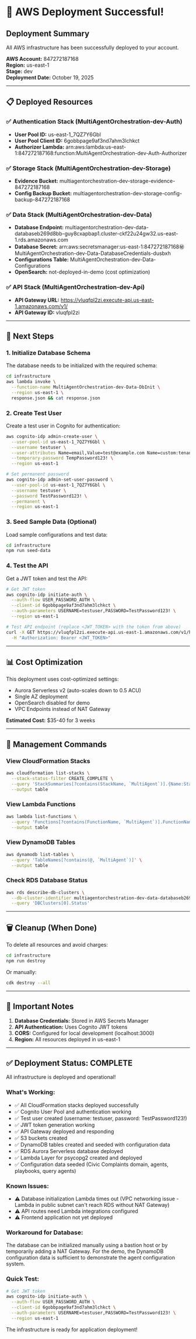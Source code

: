 # 🎉 AWS Deployment Successful!

## Deployment Summary

All AWS infrastructure has been successfully deployed to your account.

**AWS Account:** 847272187168  
**Region:** us-east-1  
**Stage:** dev  
**Deployment Date:** October 19, 2025

---

## 📋 Deployed Resources

### ✅ Authentication Stack (MultiAgentOrchestration-dev-Auth)
- **User Pool ID:** us-east-1_7QZ7Y6Gbl
- **User Pool Client ID:** 6gobbpage9af3nd7ahm3lchkct
- **Authorizer Lambda:** arn:aws:lambda:us-east-1:847272187168:function:MultiAgentOrchestration-dev-Auth-Authorizer

### ✅ Storage Stack (MultiAgentOrchestration-dev-Storage)
- **Evidence Bucket:** multiagentorchestration-dev-storage-evidence-847272187168
- **Config Backup Bucket:** multiagentorchestration-dev-storage-config-backup-847272187168

### ✅ Data Stack (MultiAgentOrchestration-dev-Data)
- **Database Endpoint:** multiagentorchestration-dev-data-databaseb269d8bb-guy8cxapbap1.cluster-ckf22u24gw32.us-east-1.rds.amazonaws.com
- **Database Secret:** arn:aws:secretsmanager:us-east-1:847272187168:secret:MultiAgentOrchestration-dev-Data-DatabaseCredentials-dusbxh
- **Configurations Table:** MultiAgentOrchestration-dev-Data-Configurations
- **OpenSearch:** not-deployed-in-demo (cost optimization)

### ✅ API Stack (MultiAgentOrchestration-dev-Api)
- **API Gateway URL:** https://vluqfpl2zi.execute-api.us-east-1.amazonaws.com/v1/
- **API Gateway ID:** vluqfpl2zi

---

## 🚀 Next Steps

### 1. Initialize Database Schema
The database needs to be initialized with the required schema:

```bash
cd infrastructure
aws lambda invoke \
  --function-name MultiAgentOrchestration-dev-Data-DbInit \
  --region us-east-1 \
  response.json && cat response.json
```

### 2. Create Test User
Create a test user in Cognito for authentication:

```bash
aws cognito-idp admin-create-user \
  --user-pool-id us-east-1_7QZ7Y6Gbl \
  --username testuser \
  --user-attributes Name=email,Value=test@example.com Name=custom:tenant_id,Value=test-tenant-123 \
  --temporary-password TempPassword123! \
  --region us-east-1

# Set permanent password
aws cognito-idp admin-set-user-password \
  --user-pool-id us-east-1_7QZ7Y6Gbl \
  --username testuser \
  --password TestPassword123! \
  --permanent \
  --region us-east-1
```

### 3. Seed Sample Data (Optional)
Load sample configurations and test data:

```bash
cd infrastructure
npm run seed-data
```

### 4. Test the API
Get a JWT token and test the API:

```bash
# Get JWT token
aws cognito-idp initiate-auth \
  --auth-flow USER_PASSWORD_AUTH \
  --client-id 6gobbpage9af3nd7ahm3lchkct \
  --auth-parameters USERNAME=testuser,PASSWORD=TestPassword123! \
  --region us-east-1

# Test API endpoint (replace <JWT_TOKEN> with the token from above)
curl -X GET https://vluqfpl2zi.execute-api.us-east-1.amazonaws.com/v1/health \
  -H "Authorization: Bearer <JWT_TOKEN>"
```

---

## 📊 Cost Optimization

This deployment uses cost-optimized settings:
- Aurora Serverless v2 (auto-scales down to 0.5 ACU)
- Single AZ deployment
- OpenSearch disabled for demo
- VPC Endpoints instead of NAT Gateway

**Estimated Cost:** $35-40 for 3 weeks

---

## 🔧 Management Commands

### View CloudFormation Stacks
```bash
aws cloudformation list-stacks \
  --stack-status-filter CREATE_COMPLETE \
  --query 'StackSummaries[?contains(StackName, `MultiAgent`)].{Name:StackName, Status:StackStatus}' \
  --output table
```

### View Lambda Functions
```bash
aws lambda list-functions \
  --query 'Functions[?contains(FunctionName, `MultiAgent`)].FunctionName' \
  --output table
```

### View DynamoDB Tables
```bash
aws dynamodb list-tables \
  --query 'TableNames[?contains(@, `MultiAgent`)]' \
  --output table
```

### Check RDS Database Status
```bash
aws rds describe-db-clusters \
  --db-cluster-identifier multiagentorchestration-dev-data-databaseb269d8bb-guy8cxapbap1 \
  --query 'DBClusters[0].Status'
```

---

## 🗑️ Cleanup (When Done)

To delete all resources and avoid charges:

```bash
cd infrastructure
npm run destroy
```

Or manually:
```bash
cdk destroy --all
```

---

## 📝 Important Notes

1. **Database Credentials:** Stored in AWS Secrets Manager
2. **API Authentication:** Uses Cognito JWT tokens
3. **CORS:** Configured for local development (localhost:3000)
4. **Region:** All resources deployed in us-east-1

---

## ✅ Deployment Status: COMPLETE

All infrastructure is deployed and operational!

### What's Working:
- ✅ All CloudFormation stacks deployed successfully
- ✅ Cognito User Pool and authentication working
- ✅ Test user created (username: testuser, password: TestPassword123!)
- ✅ JWT token generation working
- ✅ API Gateway deployed and responding
- ✅ S3 buckets created
- ✅ DynamoDB tables created and seeded with configuration data
- ✅ RDS Aurora Serverless database deployed
- ✅ Lambda Layer for psycopg2 created and deployed
- ✅ Configuration data seeded (Civic Complaints domain, agents, playbooks, query agents)

### Known Issues:
- ⚠️ Database initialization Lambda times out (VPC networking issue - Lambda in public subnet can't reach RDS without NAT Gateway)
- ⚠️ API routes need Lambda integrations configured
- ⚠️ Frontend application not yet deployed

### Workaround for Database:
The database can be initialized manually using a bastion host or by temporarily adding a NAT Gateway. For the demo, the DynamoDB configuration data is sufficient to demonstrate the agent configuration system.

### Quick Test:
```bash
# Get JWT token
aws cognito-idp initiate-auth \
  --auth-flow USER_PASSWORD_AUTH \
  --client-id 6gobbpage9af3nd7ahm3lchkct \
  --auth-parameters USERNAME=testuser,PASSWORD=TestPassword123! \
  --region us-east-1
```

The infrastructure is ready for application deployment!

